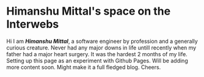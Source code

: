 
# Himanshu Mittal's space on the Interwebs

Hi I am ___Himanshu Mittal___, a software engineer by profession and a generally curious creature. Never had any major downs in life untill recently when my father had a major heart surgery. It was the hardest 2 months of my life. 
Setting up this page as an experiment with Github Pages. Will be adding more content soon. Might make it a full fledged blog.
Cheers.
